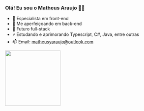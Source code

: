 ### Olá! Eu sou o Matheus Araujo 👋🏼

- 🔭 Especialista em front-end
- 🌱 Me aperfeiçoando em back-end
- 💬 Futuro full-stack
- ⚡ Estudando e aprimorando Typescript, C#, Java, entre outras
- 📫 Email: matheusyaraujo@outlook.com


<div>
  <a href="https://github.com/matheusyaraujoo">
    <img height="180em" src="https://github-readme-stats.vercel.app/api?username=matheusyaraujoo&show_icons=true&theme=radical"
</div>
